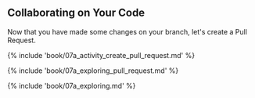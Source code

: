 ## Collaborating on Your Code

Now that you have made some changes on your branch, let's create a Pull Request.

{% include 'book/07a_activity_create_pull_request.md' %}

{% include 'book/07a_exploring_pull_request.md' %}

{% include 'book/07a_exploring.md' %}
